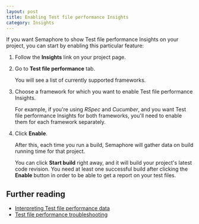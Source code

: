 ```yaml
---
layout: post
title: Enabling Test file performance Insights
category: Insights
---
```


If you want Semaphore to show Test file performance Insights on your project,
you can start by enabling this particular feature:

1. Follow the **Insights** link on your project page.

2. Go to **Test file performance** tab.

    You will see a list of currently supported frameworks.

3. Choose a framework for which you want to enable Test file performance
   Insights.

    For example, if you're using _RSpec_ and _Cucumber_, and you want Test file
    performance Insights for both frameworks, you'll need to enable them for each
    framework separately.

4. Click **Enable**.

    After this, each time you run a build, Semaphore will gather data  on build
    running time for that project.

    You can click **Start build** right away, and it will build your project's
    latest code revision. You need at least one successful build after clicking
    the **Enable** button in order to be able to get a report on your test files.

## Further reading
- [Interpreting Test file performance data](/docs/insights/interpreting-insights-data.html)
- [Test file performance troubleshooting](/docs/insights/troubleshooting-insights.html)
